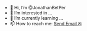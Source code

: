 - 👋 Hi, I’m @JonathanBetPer
- 👀 I’m interested in ...    
- 🌱 I’m currently learning ... 
- 📫 How to reach me: <a href="mailto:jonathanbetancorperdomo@gmail.com"> Send Email ✉ </a>

<!---
JonathanBetPer/JonathanBetPer is a ✨ special ✨ repository because its `README.md` (this file) appears on your GitHub profile.
You can click the Preview link to take a look at your changes.
--->
